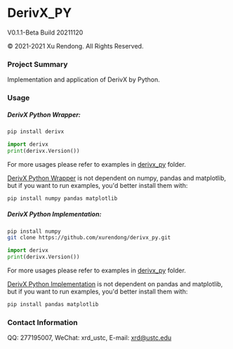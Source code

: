 # DerivX_PY
V0.1.1-Beta Build 20211120

© 2021-2021 Xu Rendong. All Rights Reserved.

### Project Summary
Implementation and application of DerivX by Python.

### Usage
##### DerivX Python Wrapper:
```bash
pip install derivx
```
```python
import derivx
print(derivx.Version())
```
For more usages please refer to examples in [derivx_py](https://github.com/xurendong/derivx/tree/main/exe/windows/bin/derivx_py) folder.

[DerivX Python Wrapper](https://github.com/xurendong/derivx/tree/main/exe/windows/bin/derivx_py) is not dependent on numpy, pandas and matplotlib, but if you want to run examples, you'd better install them with:
```bash
pip install numpy pandas matplotlib
```

##### DerivX Python Implementation:
```bash
pip install numpy
git clone https://github.com/xurendong/derivx_py.git
```
```python
import derivx
print(derivx.Version())
```
For more usages please refer to examples in [derivx_py](https://github.com/xurendong/derivx_py/tree/main/src/main/derivx_py) folder.

[DerivX Python Implementation](https://github.com/xurendong/derivx_py) is not dependent on pandas and matplotlib, but if you want to run examples, you'd better install them with:
```bash
pip install pandas matplotlib
```

### Contact Information
QQ: 277195007, WeChat: xrd_ustc, E-mail: xrd@ustc.edu
